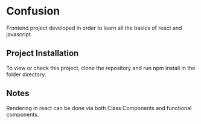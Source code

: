 # Confusion
Frontend project developed in order to learn all the basics of react and javascript. 


## Project Installation
To view or check this project, clone the repository and run npm install in the folder directory. 

## Notes

Rendering in react can be done via both Class Components and functional components. 
